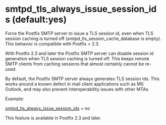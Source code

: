 # smtpd_tls_always_issue_session_ids (default:yes) 

 Force the Postfix SMTP server to issue a TLS session id, even
when TLS session caching is turned off (smtpd_tls_session_cache_database
is empty). This behavior is compatible with Postfix &lt; 2.3. 

 With Postfix 2.3 and later the Postfix SMTP server can disable
session id generation when TLS session caching is turned off. This
keeps remote SMTP clients from caching sessions that almost certainly cannot
be re-used.  

 By default, the Postfix SMTP server always generates TLS session
ids. This works around a known defect in mail client applications
such as MS Outlook, and may also prevent interoperability issues
with other MTAs. 

 Example: 


<a href="postconf.5.html#smtpd_tls_always_issue_session_ids">smtpd_tls_always_issue_session_ids</a> = no


 This feature is available in Postfix 2.3 and later. 


